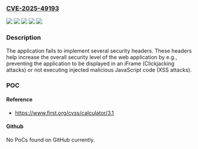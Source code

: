 ### [CVE-2025-49193](https://cve.mitre.org/cgi-bin/cvename.cgi?name=CVE-2025-49193)
![](https://img.shields.io/static/v1?label=Product&message=SICK%20Field%20Analytics&color=blue)
![](https://img.shields.io/static/v1?label=Product&message=SICK%20Media%20Server&color=blue)
![](https://img.shields.io/static/v1?label=Version&message=0%20&color=brightgreen)
![](https://img.shields.io/static/v1?label=Version&message=all%20versions%20&color=brightgreen)
![](https://img.shields.io/static/v1?label=Vulnerability&message=CWE-693%20Protection%20Mechanism%20Failure&color=brightgreen)

### Description

The application fails to implement several security headers. These headers help increase the overall security level of the web application by e.g., preventing the application to be displayed in an iFrame (Clickjacking attacks) or not executing injected malicious JavaScript code (XSS attacks).

### POC

#### Reference
- https://www.first.org/cvss/calculator/3.1

#### Github
No PoCs found on GitHub currently.

